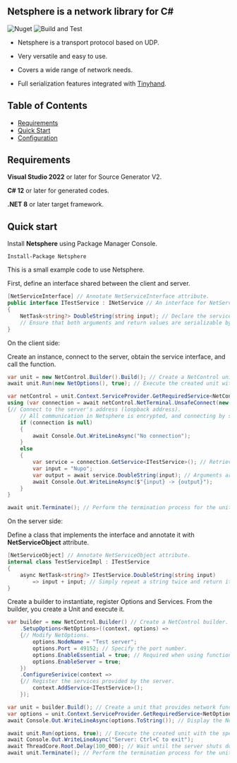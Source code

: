 ## Netsphere is a network library for C#
![Nuget](https://img.shields.io/nuget/v/Netsphere) ![Build and Test](https://github.com/archi-Doc/Netsphere/workflows/Build%20and%20Test/badge.svg)

- Netsphere is a transport protocol based on UDP.

- Very versatile and easy to use.

- Covers a wide range of network needs.

- Full serialization features integrated with [Tinyhand](https://github.com/archi-Doc/Tinyhand).

  


## Table of Contents

- [Requirements](#requirements)
- [Quick Start](#quick-start)
- [Configuration](#configuration)



## Requirements

**Visual Studio 2022** or later for Source Generator V2.

**C# 12** or later for generated codes.

**.NET 8** or later target framework.



## Quick start

Install **Netsphere** using Package Manager Console.

```
Install-Package Netsphere
```



This is a small example code to use Netsphere.

First, define an interface shared between the client and server.

```csharp
[NetServiceInterface] // Annotate NetServiceInterface attribute.
public interface ITestService : INetService // An interface for NetService must inherit from INetService.
{
    NetTask<string?> DoubleString(string input); // Declare the service method.
    // Ensure that both arguments and return values are serializable by Tinyhand serializer, and the return type must be NetTask or NetTask<T>.
}
```



On the client side:

Create an instance, connect to the server, obtain the service interface, and call the function.

```csharp
var unit = new NetControl.Builder().Build(); // Create a NetControl unit that implements communication functionality.
await unit.Run(new NetOptions(), true); // Execute the created unit with default options.

var netControl = unit.Context.ServiceProvider.GetRequiredService<NetControl>(); // Get a NetControl instance.
using (var connection = await netControl.NetTerminal.UnsafeConnect(new(IPAddress.Loopback, 49152)))
{// Connect to the server's address (loopback address).
    // All communication in Netsphere is encrypted, and connecting by specifying only the address is not recommended due to the risk of man-in-the-middle attacks.
    if (connection is null)
    {
        await Console.Out.WriteLineAsync("No connection");
    }
    else
    {
        var service = connection.GetService<ITestService>(); // Retrieve an instance of the target service.
        var input = "Nupo";
        var output = await service.DoubleString(input); // Arguments are sent to the server through the Tinyhand serializer, processed, and the results are received.
        await Console.Out.WriteLineAsync($"{input} -> {output}");
    }
}

await unit.Terminate(); // Perform the termination process for the unit.
```



On the server side:

Define a class that implements the interface and annotate it with **NetServiceObject** attribute.

```csharp
[NetServiceObject] // Annotate NetServiceObject attribute.
internal class TestServiceImpl : ITestService
{
    async NetTask<string?> ITestService.DoubleString(string input)
        => input + input; // Simply repeat a string twice and return it.
}
```

Create a builder to instantiate, register Options and Services. From the builder, you create a Unit and execute it.

```csharp
var builder = new NetControl.Builder() // Create a NetControl builder.
    .SetupOptions<NetOptions>((context, options) =>
    {// Modify NetOptions.
        options.NodeName = "Test server";
        options.Port = 49152; // Specify the port number.
        options.EnableEssential = true; // Required when using functions such as UnsafeGetNetNode() or Ping.
        options.EnableServer = true;
    })
    .ConfigureSerivice(context =>
    {// Register the services provided by the server.
        context.AddService<ITestService>();
    });

var unit = builder.Build(); // Create a unit that provides network functionality.
var options = unit.Context.ServiceProvider.GetRequiredService<NetOptions>();
await Console.Out.WriteLineAsync(options.ToString()); // Display the NetOptions.

await unit.Run(options, true); // Execute the created unit with the specified options.
await Console.Out.WriteLineAsync("Server: Ctrl+C to exit");
await ThreadCore.Root.Delay(100_000); // Wait until the server shuts down.
await unit.Terminate(); // Perform the termination process for the unit.
```



